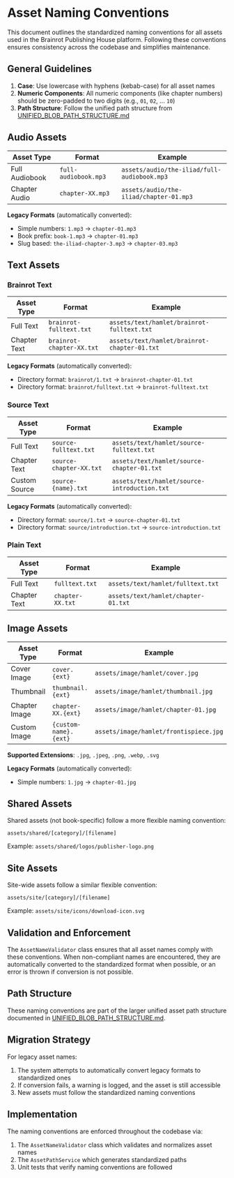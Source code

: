 # Asset Naming Conventions

This document outlines the standardized naming conventions for all assets used in the Brainrot Publishing House platform. Following these conventions ensures consistency across the codebase and simplifies maintenance.

## General Guidelines

1. **Case**: Use lowercase with hyphens (kebab-case) for all asset names
2. **Numeric Components**: All numeric components (like chapter numbers) should be zero-padded to two digits (e.g., `01`, `02`, ... `10`)
3. **Path Structure**: Follow the unified path structure from [UNIFIED_BLOB_PATH_STRUCTURE.md](./UNIFIED_BLOB_PATH_STRUCTURE.md)

## Audio Assets

| Asset Type     | Format               | Example                                     |
| -------------- | -------------------- | ------------------------------------------- |
| Full Audiobook | `full-audiobook.mp3` | `assets/audio/the-iliad/full-audiobook.mp3` |
| Chapter Audio  | `chapter-XX.mp3`     | `assets/audio/the-iliad/chapter-01.mp3`     |

**Legacy Formats** (automatically converted):

- Simple numbers: `1.mp3` → `chapter-01.mp3`
- Book prefix: `book-1.mp3` → `chapter-01.mp3`
- Slug based: `the-iliad-chapter-3.mp3` → `chapter-03.mp3`

## Text Assets

### Brainrot Text

| Asset Type   | Format                    | Example                                      |
| ------------ | ------------------------- | -------------------------------------------- |
| Full Text    | `brainrot-fulltext.txt`   | `assets/text/hamlet/brainrot-fulltext.txt`   |
| Chapter Text | `brainrot-chapter-XX.txt` | `assets/text/hamlet/brainrot-chapter-01.txt` |

**Legacy Formats** (automatically converted):

- Directory format: `brainrot/1.txt` → `brainrot-chapter-01.txt`
- Directory format: `brainrot/fulltext.txt` → `brainrot-fulltext.txt`

### Source Text

| Asset Type    | Format                  | Example                                      |
| ------------- | ----------------------- | -------------------------------------------- |
| Full Text     | `source-fulltext.txt`   | `assets/text/hamlet/source-fulltext.txt`     |
| Chapter Text  | `source-chapter-XX.txt` | `assets/text/hamlet/source-chapter-01.txt`   |
| Custom Source | `source-{name}.txt`     | `assets/text/hamlet/source-introduction.txt` |

**Legacy Formats** (automatically converted):

- Directory format: `source/1.txt` → `source-chapter-01.txt`
- Directory format: `source/introduction.txt` → `source-introduction.txt`

### Plain Text

| Asset Type   | Format           | Example                             |
| ------------ | ---------------- | ----------------------------------- |
| Full Text    | `fulltext.txt`   | `assets/text/hamlet/fulltext.txt`   |
| Chapter Text | `chapter-XX.txt` | `assets/text/hamlet/chapter-01.txt` |

## Image Assets

| Asset Type    | Format                | Example                                |
| ------------- | --------------------- | -------------------------------------- |
| Cover Image   | `cover.{ext}`         | `assets/image/hamlet/cover.jpg`        |
| Thumbnail     | `thumbnail.{ext}`     | `assets/image/hamlet/thumbnail.jpg`    |
| Chapter Image | `chapter-XX.{ext}`    | `assets/image/hamlet/chapter-01.jpg`   |
| Custom Image  | `{custom-name}.{ext}` | `assets/image/hamlet/frontispiece.jpg` |

**Supported Extensions**: `.jpg`, `.jpeg`, `.png`, `.webp`, `.svg`

**Legacy Formats** (automatically converted):

- Simple numbers: `1.jpg` → `chapter-01.jpg`

## Shared Assets

Shared assets (not book-specific) follow a more flexible naming convention:

```
assets/shared/[category]/[filename]
```

Example: `assets/shared/logos/publisher-logo.png`

## Site Assets

Site-wide assets follow a similar flexible convention:

```
assets/site/[category]/[filename]
```

Example: `assets/site/icons/download-icon.svg`

## Validation and Enforcement

The `AssetNameValidator` class ensures that all asset names comply with these conventions. When non-compliant names are encountered, they are automatically converted to the standardized format when possible, or an error is thrown if conversion is not possible.

## Path Structure

These naming conventions are part of the larger unified asset path structure documented in [UNIFIED_BLOB_PATH_STRUCTURE.md](./UNIFIED_BLOB_PATH_STRUCTURE.md).

## Migration Strategy

For legacy asset names:

1. The system attempts to automatically convert legacy formats to standardized ones
2. If conversion fails, a warning is logged, and the asset is still accessible
3. New assets must follow the standardized naming conventions

## Implementation

The naming conventions are enforced throughout the codebase via:

1. The `AssetNameValidator` class which validates and normalizes asset names
2. The `AssetPathService` which generates standardized paths
3. Unit tests that verify naming conventions are followed
